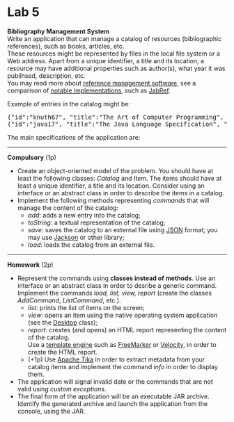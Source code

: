 <html>
<body>
<a name="laborator3"></a>

<h1> Lab 5</h1>
<p>
<b>Bibliography Management System</b><br>
Write an application that can manage a catalog of resources (bibliographic references), such as books, articles, etc. <br/>
These resources might be represented by files in the local file system or a Web address.
Apart from a unique identifier, a title and its location, a resource may have additional properties such as author(s), what year it was publihsed, description, etc.<br/>
You may read more about <a href="https://en.wikipedia.org/wiki/Reference_management_software">reference management software</a>, 
see a comparison of <a href="https://en.wikipedia.org/wiki/Comparison_of_reference_management_software">notable implementations</a>, such as <a href="https://en.wikipedia.org/wiki/JabRef">JabRef</a>.
<p>
Example of entries in the catalog might be:
<pre>
{"id":"knuth67", "title":"The Art of Computer Programming", "location":"d:/books/programming/tacp.ps", "year":"1967", "author":"Donald E. Knuth", "type": "book"};  
{"id":"java17", "title":"The Java Language Specification", "location":"https://docs.oracle.com/javase/specs/jls/se17/html/index.html", "year":"2021", "author":"James Gosling & others"};  
</pre>

<p>
The main specifications of the application are:
<hr>
<p><b>Compulsory</b> (1p)
<ul>
<li>Create an object-oriented model of the problem. You should have at least the following classes: <i>Catalog</i> and <i>Item</i>.
The items should have at least a unique identifier, a title and its location.
Consider using an interface or an abstract class in order to describe the items in a catalog. <br/>

<li> Implement the following methods representing <i>commands</i> that will manage the content of the catalog:
  <ul>
  <li> <i>add</i>: adds a new entry into the catalog;
  <li> <i>toString</i>: a textual representation of the catalog;
  <li> <i>save</i>: saves the catalog to an external file using <a href="https://developer.mozilla.org/en-US/docs/Learn/JavaScript/Objects/JSON">JSON</a> format; 
  you may use <a href="https://github.com/FasterXML/jackson">Jackson</a> or other library;
  <li> <i>load</i>: loads the catalog from an external file.
  </ul>
</ul>

<hr>
<p><b>Homework</b> (2p)
<br/>
<ul>
<li> Represent the commands using <b>classes instead of methods</b>. Use an interface or an abstract class in order to desribe a generic command. <br/>
Implement the commands <i>load, list, view, report</i> (create the classes <i>AddCommand</i>, <i>ListCommand</i>, etc.).
<ul>
	<li> <i>list</i>: prints the list of items on the screen;
	<li> <i>view</i>: opens an item using the native operating system application (see the <a href="https://docs.oracle.com/javase/8/docs/api/java/awt/Desktop.html">Desktop</a> class);
	<li> <i>report</i>: creates (and opens) an HTML report representing the content of the catalog. <br/>
Use a <a href="http://en.wikipedia.org/wiki/Template_engine_(web)">template engine</a> such as <a href="https://freemarker.apache.org/">FreeMarker</a> or <a href="http://velocity.apache.org"> Velocity</a>,
in order to create the HTML report.
	<li>(+1p) Use <a href="https://tika.apache.org/">Apache Tika</a> in order to extract metadata from your catalog items and implement the command <i>info</i> in order to display them.
</ul>
<li> The application will signal invalid date or the commands that are not valid using <i>custom exceptions</i>.
<li> The final form of the application will be an executable JAR archive. Identify the generated archive and launch the application from the console, using the JAR.
</ul>


</body>
</html>
